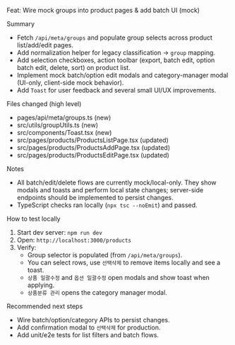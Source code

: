 Feat: Wire mock groups into product pages & add batch UI (mock)

Summary
- Fetch `/api/meta/groups` and populate group selects across product list/add/edit pages.
- Add normalization helper for legacy classification → `group` mapping.
- Add selection checkboxes, action toolbar (export, batch edit, option batch edit, delete, sort) on product list.
- Implement mock batch/option edit modals and category-manager modal (UI-only, client-side mock behavior).
- Add `Toast` for user feedback and several small UI/UX improvements.

Files changed (high level)
- pages/api/meta/groups.ts (new)
- src/utils/groupUtils.ts (new)
- src/components/Toast.tsx (new)
- src/pages/products/ProductsListPage.tsx (updated)
- src/pages/products/ProductsAddPage.tsx (updated)
- src/pages/products/ProductsEditPage.tsx (updated)

Notes
- All batch/edit/delete flows are currently mock/local-only. They show modals and toasts and perform local state changes; server-side endpoints should be implemented to persist changes.
- TypeScript checks ran locally (`npx tsc --noEmit`) and passed.

How to test locally
1. Start dev server: `npm run dev`
2. Open: `http://localhost:3000/products`
3. Verify:
   - Group selector is populated (from `/api/meta/groups`).
   - You can select rows, use `선택삭제` to remove items locally and see a toast.
   - `상품 일괄수정` and `옵션 일괄수정` open modals and show toast when applying.
   - `상품분류 관리` opens the category manager modal.

Recommended next steps
- Wire batch/option/category APIs to persist changes.
- Add confirmation modal to `선택삭제` for production.
- Add unit/e2e tests for list filters and batch flows.
